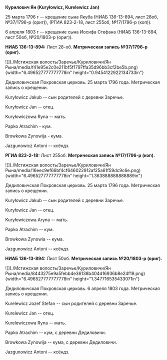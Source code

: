 **Курилович Ян (Kuryłowicz, Kurelewicz Jan)**

25 марта 1796 г -- крещение сына Якуба (НИАБ 136-13-894, лист 28об,
№37/1796-р (ориг)), (РГИА 823-2-18, лист 255об, №17/1796-р (коп)).

6 апреля 1803 г -- крещение сына Иосифа Стефана (НИАБ 136-13-894, лист
50об, №20/1803-р (ориг)).

**НИАБ 136-13-894:** Лист 28-об. **Метрическая запись №37/1796-р
(ориг).**

![](./Мстижская волость/Заречье/Куриловичи/Ян Рына/media/f41e95e2c0e211bf5f1797ffa35d96bb3cf2be5b.png){width="6.496527777777778in"
height="0.9454122922134733in"}

Дедиловичская Покровская церковь. 25 марта 1796 года. Метрическая запись
о крещении.

Kuryłowicz Jakub -- сын родителей с деревни Заречье.

Kuryłowicz Jan -- отец.

Kuryłowiczowa Ryna -- мать.

Papko Atrachim - кум.

Browkowa Zynowija - кума.

Jazgunowicz Antoni -- ксёндз.

**РГИА 823-2-18:** Лист 255об. **Метрическая запись №17/1796-р (коп).**

![](./Мстижская волость/Заречье/Куриловичи/Ян Рына/media/16eec9ef66bf4cf646022912af25a61f59dc9c6e.png){width="6.496527777777778in"
height="1.363888888888889in"}

Дедиловичская Покровская церковь. 25 марта 1796 года. Метрическая запись
о крещении.

Kuryłowicz Jakub -- сын родителей с деревни Заречье.

Kuryłowicz Jan -- отец.

Kuryłowiczowa Aryna -- мать.

Papko Atrachim -- кум.

Browkowa Zynowia -- кума.

Jazgunowicz Antoni -- ксёндз.

**НИАБ 136-13-894:** Лист 50об. **Метрическая запись №20/1803-р
(ориг).**

![](./Мстижская волость/Заречье/Куриловичи/Ян Рына/media/8443275e9a5febb4e36138b404d16936b8e24f19.png){width="6.496527777777778in"
height="1.347716535433071in"}

Дедиловичская Покровская церковь. 6 апреля 1803 года. Метрическая запись
о крещении.

Kurelewicz Jozef Stefan -- сын родителей с деревни Заречье.

Kurelewicz Jan -- отец.

Kurelewiczowa Ryna -- мать.

Papko Atrachim -- кум, с деревни Дедиловичи.

Browkowa Zynowija -- кума, с деревни Дедиловичи.

Jazgunowicz Antoni -- ксёндз.
